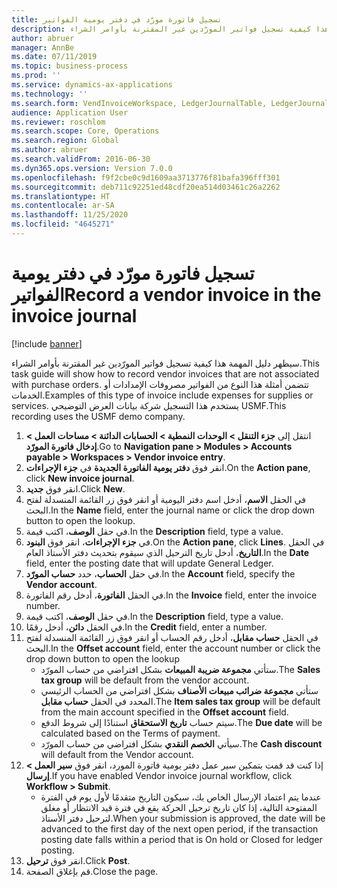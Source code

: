 ```yaml
---
title: تسجيل فاتورة مورّد في دفتر يومية الفواتير
description: سيظهر دليل المهمة هذا كيفية تسجيل فواتير المورّدين غير المقترنة بأوامر الشراء.
author: abruer
manager: AnnBe
ms.date: 07/11/2019
ms.topic: business-process
ms.prod: ''
ms.service: dynamics-ax-applications
ms.technology: ''
ms.search.form: VendInvoiceWorkspace, LedgerJournalTable, LedgerJournalTransVendInvoice
audience: Application User
ms.reviewer: roschlom
ms.search.scope: Core, Operations
ms.search.region: Global
ms.author: abruer
ms.search.validFrom: 2016-06-30
ms.dyn365.ops.version: Version 7.0.0
ms.openlocfilehash: f9f2cbe0c9d1609aa3713776f81bafa396fff301
ms.sourcegitcommit: deb711c92251ed48cdf20ea514d03461c26a2262
ms.translationtype: HT
ms.contentlocale: ar-SA
ms.lasthandoff: 11/25/2020
ms.locfileid: "4645271"
---
```

# <a name="record-a-vendor-invoice-in-the-invoice-journal"></a><span data-ttu-id="e7098-103">تسجيل فاتورة مورّد في دفتر يومية الفواتير</span><span class="sxs-lookup"><span data-stu-id="e7098-103">Record a vendor invoice in the invoice journal</span></span>

[!include [banner](../../includes/banner.md)]

<span data-ttu-id="e7098-104">سيظهر دليل المهمة هذا كيفية تسجيل فواتير المورّدين غير المقترنة بأوامر الشراء.</span><span class="sxs-lookup"><span data-stu-id="e7098-104">This task guide will show how to record vendor invoices that are not associated with purchase orders.</span></span> <span data-ttu-id="e7098-105">تتضمن أمثلة هذا النوع من الفواتير مصروفات الإمدادات أو الخدمات.</span><span class="sxs-lookup"><span data-stu-id="e7098-105">Examples of this type of invoice include expenses for supplies or services.</span></span>  <span data-ttu-id="e7098-106">يستخدم هذا التسجيل شركة بيانات العرض التوضيحي USMF.</span><span class="sxs-lookup"><span data-stu-id="e7098-106">This recording uses the USMF demo company.</span></span>

1. <span data-ttu-id="e7098-107">انتقل إلى **جزء التنقل > الوحدات النمطية > الحسابات الدائنة > مساحات العمل > إدخال فاتورة المورّد‬**.</span><span class="sxs-lookup"><span data-stu-id="e7098-107">Go to **Navigation pane > Modules > Accounts payable > Workspaces > Vendor invoice entry**.</span></span>
2. <span data-ttu-id="e7098-108">انقر فوق **دفتر يومية الفاتورة الجديدة‬** في **جزء الإجراءات**.</span><span class="sxs-lookup"><span data-stu-id="e7098-108">On the **Action pane**, click **New invoice journal**.</span></span>
3. <span data-ttu-id="e7098-109">انقر فوق **جديد**.</span><span class="sxs-lookup"><span data-stu-id="e7098-109">Click **New**.</span></span>
4. <span data-ttu-id="e7098-110">في الحقل **الاسم**، أدخل اسم دفتر اليومية أو انقر فوق زر القائمة المنسدلة لفتح البحث.</span><span class="sxs-lookup"><span data-stu-id="e7098-110">In the **Name** field, enter the journal name or click the drop down button to open the lookup.</span></span>
5. <span data-ttu-id="e7098-111">في حقل **الوصف**، اكتب قيمة.</span><span class="sxs-lookup"><span data-stu-id="e7098-111">In the **Description** field, type a value.</span></span>
6. <span data-ttu-id="e7098-112">في **جزء الإجراءات**، انقر فوق **البنود**.</span><span class="sxs-lookup"><span data-stu-id="e7098-112">On the **Action pane**, click **Lines**.</span></span> <span data-ttu-id="e7098-113">في الحقل **التاريخ**، أدخل تاريخ الترحيل الذي سيقوم بتحديث دفتر الأستاذ العام.</span><span class="sxs-lookup"><span data-stu-id="e7098-113">In the **Date** field, enter the posting date that will update General Ledger.</span></span>  
7. <span data-ttu-id="e7098-114">في حقل **الحساب**، حدد **حساب المورّد**.</span><span class="sxs-lookup"><span data-stu-id="e7098-114">In the **Account** field, specify the **Vendor account**.</span></span>
8. <span data-ttu-id="e7098-115">في الحقل **الفاتورة**، أدخل رقم الفاتورة.</span><span class="sxs-lookup"><span data-stu-id="e7098-115">In the **Invoice** field, enter the invoice number.</span></span>
9. <span data-ttu-id="e7098-116">في حقل **الوصف**، اكتب قيمة.</span><span class="sxs-lookup"><span data-stu-id="e7098-116">In the **Description** field, type a value.</span></span>
10. <span data-ttu-id="e7098-117">في الحقل **دائن**، أدخل رقمًا.</span><span class="sxs-lookup"><span data-stu-id="e7098-117">In the **Credit** field, enter a number.</span></span>
11. <span data-ttu-id="e7098-118">في الحقل **حساب مقابل**، أدخل رقم الحساب أو انقر فوق زر القائمة المنسدلة لفتح البحث.</span><span class="sxs-lookup"><span data-stu-id="e7098-118">In the **Offset account** field, enter the account number or click the drop down button to open the lookup</span></span>
    * <span data-ttu-id="e7098-119">ستأتي **مجموعة ضريبة المبيعات** بشكل افتراضي من حساب المورّد.</span><span class="sxs-lookup"><span data-stu-id="e7098-119">The **Sales tax group** will be default from the vendor account.</span></span>  
    * <span data-ttu-id="e7098-120">ستأتي **مجموعة ضرائب مبيعات الأصناف** بشكل افتراضي من الحساب الرئيسي المحدد في الحقل **حساب مقابل**.</span><span class="sxs-lookup"><span data-stu-id="e7098-120">The **Item sales tax group** will be default from the main account specified in the **Offset account** field.</span></span>  
    * <span data-ttu-id="e7098-121">سيتم حساب **تاريخ الاستحقاق** استنادًا إلى شروط الدفع.</span><span class="sxs-lookup"><span data-stu-id="e7098-121">The **Due date** will be calculated based on the Terms of payment.</span></span>  
    * <span data-ttu-id="e7098-122">سيأتي **الخصم النقدي** بشكل افتراضي من حساب المورّد.</span><span class="sxs-lookup"><span data-stu-id="e7098-122">The **Cash discount** will default from the Vendor account.</span></span>
12. <span data-ttu-id="e7098-123">إذا كنت قد قمت بتمكين سير عمل دفتر يومية فاتورة المورد، انقر فوق **سير العمل > إرسال**.</span><span class="sxs-lookup"><span data-stu-id="e7098-123">If you have enabled Vendor invoice journal workflow, click **Workflow > Submit**.</span></span>
    * <span data-ttu-id="e7098-124">عندما يتم اعتماد الإرسال الخاص بك، سيكون التاريخ متقدمًا لأول يوم في الفترة المفتوحة التالية، إذا كان تاريخ ترحيل الحركة يقع في فترة قيد الانتظار أو مغلق لترحيل دفتر الأستاذ.</span><span class="sxs-lookup"><span data-stu-id="e7098-124">When your submission is approved, the date will be advanced to the first day of the next open period, if the transaction posting date falls within a period that is On hold or Closed for ledger posting.</span></span>
12. <span data-ttu-id="e7098-125">انقر فوق **ترحيل**.</span><span class="sxs-lookup"><span data-stu-id="e7098-125">Click **Post**.</span></span>
13. <span data-ttu-id="e7098-126">قم بإغلاق الصفحة.</span><span class="sxs-lookup"><span data-stu-id="e7098-126">Close the page.</span></span>

